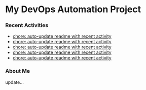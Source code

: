 # My DevOps Automation Project

### Recent Activities
<!-- activity:START -->
- [chore: auto-update readme with recent activity](https://github.com/kaigiii/mybowling-app/commit/38dc81cf492592b82c99886789401e397e391779)
- [chore: auto-update readme with recent activity](https://github.com/kaigiii/mybowling-app/commit/c7272e8f9470531043e66e0d00a915c77eb210fb)
- [chore: auto-update readme with recent activity](https://github.com/kaigiii/mybowling-app/commit/02126161e11d823d2c57e7b1cda94647093588d7)
- [chore: auto-update readme with recent activity](https://github.com/kaigiii/mybowling-app/commit/811fa94b9ebd20c800ada9887b9d2c36a8047963)
- [chore: auto-update readme with recent activity](https://github.com/kaigiii/mybowling-app/commit/c2b92f5fd451203a41dc848f0b1e678c63ac139d)
<!-- activity:END -->

### About Me
<!-- MYLINKS:START -->
<!-- MYLINKS:END -->

update...
